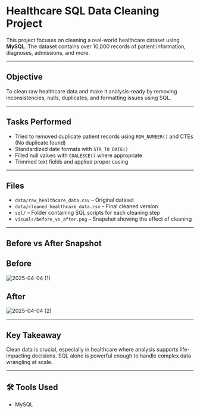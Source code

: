 # Healthcare SQL Data Cleaning Project

This project focuses on cleaning a real-world healthcare dataset using **MySQL**. The dataset contains over 10,000 records of patient information, diagnoses, admissions, and more.

---

## Objective

To clean raw healthcare data and make it analysis-ready by removing inconsistencies, nulls, duplicates, and formatting issues using SQL.

---

##  Tasks Performed

- Tried to removed duplicate patient records using `ROW_NUMBER()` and CTEs (No duplicate found)
- Standardized date formats with `STR_TO_DATE()`
- Filled null values with `COALESCE()` where appropriate
- Trimmed text fields and applied proper casing
  
---

## Files

- `data/raw_healthcare_data.csv` – Original dataset
- `data/cleaned_healthcare_data.csv` – Final cleaned version
- `sql/` – Folder containing SQL scripts for each cleaning step
- `visuals/before_vs_after.png` – Snapshot showing the effect of cleaning

---

##  Before vs After Snapshot

## Before
![2025-04-04 (1)](https://github.com/user-attachments/assets/3053d325-5a17-41cc-bc92-24fbb85cd0ff)

## After
![2025-04-04 (2)](https://github.com/user-attachments/assets/f45c2063-f392-452f-808e-4951d8cb40b0)


---

## Key Takeaway

Clean data is crucial, especially in healthcare where analysis supports life-impacting decisions. SQL alone is powerful enough to handle complex data wrangling at scale.

---

## 🛠️ Tools Used

- MySQL  



